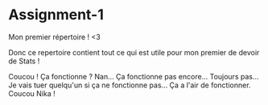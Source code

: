 # Assignment-1
Mon premier répertoire ! <3

Donc ce repertoire contient tout ce qui est utile pour mon premier de devoir de Stats !

Coucou ! Ça fonctionne ?
Nan... Ça fonctionne pas encore...
Toujours pas...
Je vais tuer quelqu'un si ça ne fonctionne pas...
Ça a l'air de fonctionner.
Coucou Nika !